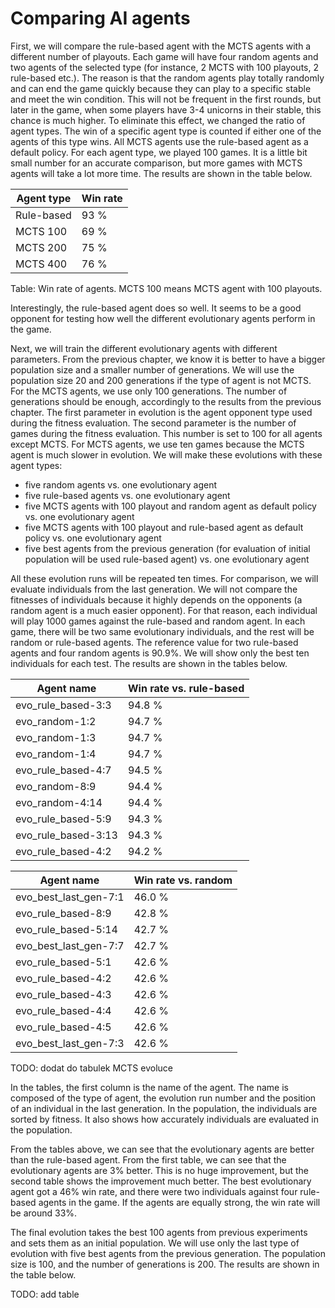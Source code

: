 # Comparing AI agents

First, we will compare the rule-based agent with the MCTS agents with a different number of playouts. Each game will have four random agents and two agents of the selected type (for instance, 2 MCTS with 100 playouts, 2 rule-based etc.). The reason is that the random agents play totally randomly and can end the game quickly because they can play to a specific stable and meet the win condition. This will not be frequent in the first rounds, but later in the game, when some players have 3-4 unicorns in their stable, this chance is much higher. To eliminate this effect, we changed the ratio of agent types. The win of a specific agent type is counted if either one of the agents of this type wins. All MCTS agents use the rule-based agent as a default policy. For each agent type, we played 100 games. It is a little bit small number for an accurate comparison, but more games with MCTS agents will take a lot more time. The results are shown in the table below.

| Agent type | Win rate |
|------------|----------|
| Rule-based | 93 %     |
| MCTS 100   | 69 %     |
| MCTS 200   | 75 %     |
| MCTS 400   | 76 %     |

Table: Win rate of agents. MCTS 100 means MCTS agent with 100 playouts.

Interestingly, the rule-based agent does so well. It seems to be a good opponent for testing how well the different evolutionary agents perform in the game.

Next, we will train the different evolutionary agents with different parameters.
From the previous chapter, we know it is better to have a bigger population size and a smaller number of generations. We will use the population size 20 and 200 generations if the type of agent is not MCTS. For the MCTS agents, we use only 100 generations. The number of generations should be enough, accordingly to the results from the previous chapter. The first parameter in evolution is the agent opponent type used during the fitness evaluation. The second parameter is the number of games during the fitness evaluation. This number is set to 100 for all agents except MCTS. For MCTS agents, we use ten games because the MCTS agent is much slower in evolution.
We will make these evolutions with these agent types:

- five random agents vs. one evolutionary agent
- five rule-based agents vs. one evolutionary agent
- five MCTS agents with 100 playout and random agent as default policy vs. one evolutionary agent
- five MCTS agents with 100 playout and rule-based agent as default policy vs. one evolutionary agent
- five best agents from the previous generation (for evaluation of initial population will be used rule-based agent) vs. one evolutionary agent

All these evolution runs will be repeated ten times.
For comparison, we will evaluate individuals from the last generation. We will not compare the fitnesses of individuals because it highly depends on the opponents (a random agent is a much easier opponent). For that reason, each individual will play 1000 games against the rule-based and random agent. In each game, there will be two same evolutionary individuals, and the rest will be random or rule-based agents. The reference value for two rule-based agents and four random agents is 90.9%. We will show only the best ten individuals for each test. The results are shown in the tables below.

| Agent name              | Win rate vs. rule-based |
|-------------------------|-------------------------|
| evo_rule_based-3:3      | 94.8 %                  |
| evo_random-1:2          | 94.7 %                  |
| evo_random-1:3          | 94.7 %                  |
| evo_random-1:4          | 94.7 %                  |
| evo_rule_based-4:7      | 94.5 %                  |
| evo_random-8:9          | 94.4 %                  |
| evo_random-4:14         | 94.4 %                  |
| evo_rule_based-5:9      | 94.3 %                  |
| evo_rule_based-3:13     | 94.3 %                  |
| evo_rule_based-4:2      | 94.2 %                  |

| Agent name              | Win rate vs. random |
|-------------------------|---------------------|
| evo_best_last_gen-7:1   | 46.0 %              |
| evo_rule_based-8:9      | 42.8 %              |
| evo_rule_based-5:14     | 42.7 %              |
| evo_best_last_gen-7:7   | 42.7 %              |
| evo_rule_based-5:1      | 42.6 %              |
| evo_rule_based-4:2      | 42.6 %              |
| evo_rule_based-4:3      | 42.6 %              |
| evo_rule_based-4:4      | 42.6 %              |
| evo_rule_based-4:5      | 42.6 %              |
| evo_best_last_gen-7:3   | 42.6 %              |

TODO: dodat do tabulek MCTS evoluce

In the tables, the first column is the name of the agent. The name is composed of the type of agent, the evolution run number and the position of an individual in the last generation. In the population, the individuals are sorted by fitness. It also shows how accurately individuals are evaluated in the population.

From the tables above, we can see that the evolutionary agents are better than the rule-based agent. From the first table, we can see that the evolutionary agents are 3% better. This is no huge improvement, but the second table shows the improvement much better. The best evolutionary agent got a 46% win rate, and there were two individuals against four rule-based agents in the game. If the agents are equally strong, the win rate will be around 33%.

The final evolution takes the best 100 agents from previous experiments and sets them as an initial population. We will use only the last type of evolution with five best agents from the previous generation. The population size is 100, and the number of generations is 200. The results are shown in the table below.

TODO: add table
